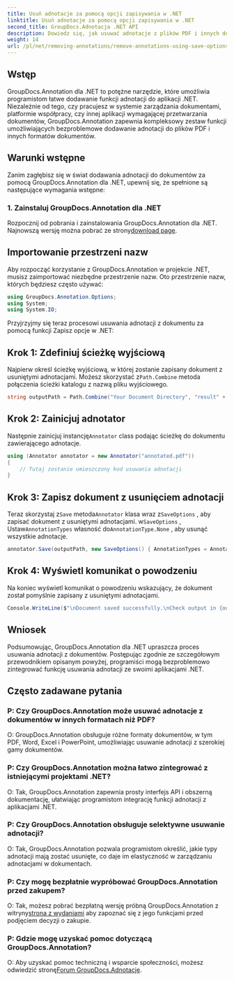 ```yaml
---
title: Usuń adnotacje za pomocą opcji zapisywania w .NET
linktitle: Usuń adnotacje za pomocą opcji zapisywania w .NET
second_title: GroupDocs.Adnotacja .NET API
description: Dowiedz się, jak usuwać adnotacje z plików PDF i innych dokumentów w platformie .NET za pomocą GroupDocs.Annotation. Przewodnik krok po kroku z przykładami kodu.
weight: 14
url: /pl/net/removing-annotations/remove-annotations-using-save-options/
---
```

## Wstęp

GroupDocs.Annotation dla .NET to potężne narzędzie, które umożliwia programistom łatwe dodawanie funkcji adnotacji do aplikacji .NET. Niezależnie od tego, czy pracujesz w systemie zarządzania dokumentami, platformie współpracy, czy innej aplikacji wymagającej przetwarzania dokumentów, GroupDocs.Annotation zapewnia kompleksowy zestaw funkcji umożliwiających bezproblemowe dodawanie adnotacji do plików PDF i innych formatów dokumentów.

## Warunki wstępne

Zanim zagłębisz się w świat dodawania adnotacji do dokumentów za pomocą GroupDocs.Annotation dla .NET, upewnij się, że spełnione są następujące wymagania wstępne:

### 1. Zainstaluj GroupDocs.Annotation dla .NET

 Rozpocznij od pobrania i zainstalowania GroupDocs.Annotation dla .NET. Najnowszą wersję można pobrać ze strony[download page](https://releases.groupdocs.com/annotation/net/).

## Importowanie przestrzeni nazw

Aby rozpocząć korzystanie z GroupDocs.Annotation w projekcie .NET, musisz zaimportować niezbędne przestrzenie nazw. Oto przestrzenie nazw, których będziesz często używać:

```csharp
using GroupDocs.Annotation.Options;
using System;
using System.IO;
```


Przyjrzyjmy się teraz procesowi usuwania adnotacji z dokumentu za pomocą funkcji Zapisz opcje w .NET:

## Krok 1: Zdefiniuj ścieżkę wyjściową

Najpierw określ ścieżkę wyjściową, w której zostanie zapisany dokument z usuniętymi adnotacjami. Możesz skorzystać z`Path.Combine` metoda połączenia ścieżki katalogu z nazwą pliku wyjściowego.

```csharp
string outputPath = Path.Combine("Your Document Directory", "result" + Path.GetExtension("input.pdf"));
```

## Krok 2: Zainicjuj adnotator

 Następnie zainicjuj instancję`Annotator` class podając ścieżkę do dokumentu zawierającego adnotacje.

```csharp
using (Annotator annotator = new Annotator("annotated.pdf"))
{
    // Tutaj zostanie umieszczony kod usuwania adnotacji
}
```

## Krok 3: Zapisz dokument z usunięciem adnotacji

 Teraz skorzystaj z`Save` metoda`Annotator` klasa wraz z`SaveOptions` , aby zapisać dokument z usuniętymi adnotacjami. w`SaveOptions` , Ustaw`AnnotationTypes` własność do`AnnotationType.None` , aby usunąć wszystkie adnotacje.

```csharp
annotator.Save(outputPath, new SaveOptions() { AnnotationTypes = AnnotationType.None });
```

## Krok 4: Wyświetl komunikat o powodzeniu

Na koniec wyświetl komunikat o powodzeniu wskazujący, że dokument został pomyślnie zapisany z usuniętymi adnotacjami.

```csharp
Console.WriteLine($"\nDocument saved successfully.\nCheck output in {outputPath}.");
```

## Wniosek

Podsumowując, GroupDocs.Annotation dla .NET upraszcza proces usuwania adnotacji z dokumentów. Postępując zgodnie ze szczegółowym przewodnikiem opisanym powyżej, programiści mogą bezproblemowo zintegrować funkcję usuwania adnotacji ze swoimi aplikacjami .NET.

## Często zadawane pytania

### P: Czy GroupDocs.Annotation może usuwać adnotacje z dokumentów w innych formatach niż PDF?

O: GroupDocs.Annotation obsługuje różne formaty dokumentów, w tym PDF, Word, Excel i PowerPoint, umożliwiając usuwanie adnotacji z szerokiej gamy dokumentów.

### P: Czy GroupDocs.Annotation można łatwo zintegrować z istniejącymi projektami .NET?

O: Tak, GroupDocs.Annotation zapewnia prosty interfejs API i obszerną dokumentację, ułatwiając programistom integrację funkcji adnotacji z aplikacjami .NET.

### P: Czy GroupDocs.Annotation obsługuje selektywne usuwanie adnotacji?

O: Tak, GroupDocs.Annotation pozwala programistom określić, jakie typy adnotacji mają zostać usunięte, co daje im elastyczność w zarządzaniu adnotacjami w dokumentach.

### P: Czy mogę bezpłatnie wypróbować GroupDocs.Annotation przed zakupem?

 O: Tak, możesz pobrać bezpłatną wersję próbną GroupDocs.Annotation z witryny[strona z wydaniami](https://releases.groupdocs.com/) aby zapoznać się z jego funkcjami przed podjęciem decyzji o zakupie.

### P: Gdzie mogę uzyskać pomoc dotyczącą GroupDocs.Annotation?

 O: Aby uzyskać pomoc techniczną i wsparcie społeczności, możesz odwiedzić stronę[Forum GroupDocs.Adnotacje](https://forum.groupdocs.com/c/annotation/10).